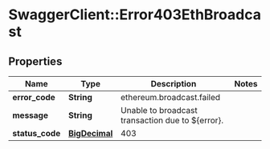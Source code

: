 # SwaggerClient::Error403EthBroadcast

## Properties
Name | Type | Description | Notes
------------ | ------------- | ------------- | -------------
**error_code** | **String** | ethereum.broadcast.failed | 
**message** | **String** | Unable to broadcast transaction due to ${error}. | 
**status_code** | [**BigDecimal**](BigDecimal.md) | 403 | 

